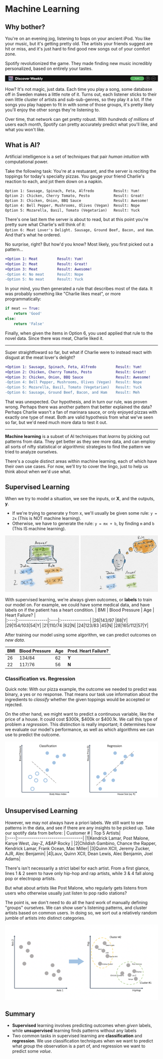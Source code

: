 # Machine Learning

## Why bother?
You're on an evening jog, listening to bops on your ancient iPod. You like your music, but it's getting pretty old. The artists your friends suggest are hit or miss, and it's just hard to find good new songs out of your comfort zone.

Spotify revolutionized the game. They made finding new music incredibly personalized, based on entirely your tastes.

![spotify](screenshots/spotify5.png)

How? It's not magic, just data. Each time you play a song, some database off in Sweden makes a little note of it. Turns out, each listener sticks to their own little cluster of artists and sub-sub-genres, so they play it a lot. If the songs you play happen to fit in with some of those groups, it's pretty likely you'll enjoy the other songs they're listening to.  

Over time, that network can get pretty robust. With *hundreds of millions* of users each month, Spotify can pretty accurately predict what you'll like, and what you won't like. 

## What is AI?
Artificial intelligence is a set of techniques that pair *human intuition* with computational power. 

Take the following task: You're at a restuarant, and the server is reciting the toppings for today's specialty pizzas. You gauge your friend Charlie's reaction to each, and jot them down on a napkin.
```
Option 1: Sausage, Spinach, Feta, Alfredo         Result: Yum!
Option 2: Chicken, Cherry Tomato, Pesto           Result: Great!
Option 3: Chicken, Onion, BBQ Sauce               Result: Awesome!
Option 4: Bell Pepper, Mushrooms, Olives (Vegan)  Result: Nope                    
Option 5: Mozarella, Basil, Tomato (Vegetarian)   Result: Yuck
```
There's one last item the server is about to read, but at this point you're pretty sure what Charlie's will think of it:
<br> `Option 6: Meat Lover's Delight. Sausage, Ground Beef, Bacon, and Ham`.
And that's what he ordered. 

No surprise, right? But how'd you know? Most likely, you first picked out a pattern...
```diff
+Option 1: Meat         Result: Yum!
+Option 2: Meat         Result: Great!
+Option 3: Meat         Result: Awesome!
-Option 4: No meat      Result: Nope                    
-Option 5: No meat      Result: Yuck
```
In your mind, you then generated a rule that describes most of the data. It was probably something like "Charlie likes meat", or more programmatically:
```python
if meat == True:
    return 'Good'
else:
    return 'False'
```
Finally, when given the items in Option 6, you used applied that rule to the novel data. Since there was meat, Charlie liked it.
______
Super straightfoward so far, but what if Charlie were to instead react with disgust at the meat lover's delight?
```diff
+Option 1: Sausage, Spinach, Feta, Alfredo         Result: Yum!
+Option 2: Chicken, Cherry Tomato, Pesto           Result: Great!
+Option 3: Chicken, Onion, BBQ Sauce               Result: Awesome!
-Option 4: Bell Pepper, Mushrooms, Olives (Vegan)  Result: Nope                    
-Option 5: Mozarella, Basil, Tomato (Vegetarian)   Result: Yuck
-Option 6: Sausage, Ground Beef, Bacon, and Ham    Result: Meh
```
That was unexpected. Our hypothesis, and in turn our rule, was proven wrong. Perhaps there was another pattern that better explained the data? Perhaps Charlie wasn't a fan of marinara sauce, or only enjoyed pizzas with exactly one type of meat. Both are valid hypothesis from what we've seen so far, but we'd need much more data to test it out.
______

**Machine learning** is a subset of AI techniques that *learns* by picking out patterns from data. 
They get better as they see more data, and can employ all sorts of nifty statistical or algorithmic strategies to find the pattern we tried to analyze ourselves.

There's a couple distinct areas within machine learning, each of which have their own use cases. For now, we'll try to cover the lingo, just to help us think about when we'd use what.
 
## Supervised Learning
When we try to model a situation, we see the inputs, or **X**, and the outputs, **y**. 
- If we're trying to generate y from x, we'll usually be given some rule: `y = 2x` (This is NOT machine learning). 
- Otherwise, we have to generate the rule: `y = mx + b`, by finding `m` and `b` (This IS machine learning).

![supervised](screenshots/supervised.png)

With supervised learning, we're always given outcomes, or **labels** to train our model on. 
For example, we could have some medical data, and have labels on if the patient has a heart condition.
| BMI | Blood Pressure | Age | Heart Failure? |  
|:----|:---------------|:----|:---------------|
|26|143/97 |68|Y|
|29|154/103|54|Y|
|21|110/74 |62|N|
|24|123/83 |45|N|
|28|165/112|57|Y|

After training our model using some algorithm, we can predict outcomes on *new data*.

| BMI | Blood Pressure | Age | Pred. Heart Failure? |  
|:----|:---------------|:----|:---------------|
|26|134/84|62|**Y**|
|22|117/76|56|**N**|

### Classification vs. Regression 
Quick note: With our pizza example, the outcome we needed to predict was binary, a yes or no response. That means our task use information about the ingredients to *classify* whether the given toppings would be accepted or rejected.

On the other hand, we might want to predict a continuous variable, like the price of a house. It could cost $300k, $400k or $400.1k. We call this type of problem a *regression*. This distinction is really important; it determines how we evaluate our model's performance, as well as which algorithms we can use to predict the outcome.

![cfn](screenshots/cfn3.png)

## Unsupervised Learning
However, we may not always have a priori labels. We still want to see patterns in the data, and see if there are any insights to be picked up.
Take our spotify data from before:
| Customer # | Top 5 Artists|  
|:----|:---------------------------------|
|1|Kendrick Lamar, Post Malone, Kanye West, Jay-Z, A$AP Rocky |
|2|Childish Gambino, Chance the Rapper, Kendrick Lamar, Frank Ocean, Mac Miller|
|3|Quinn XCII, Jeremy Zucker, AJR, Alec Benjamin|
|4|Lauv, Quinn XCII, Dean Lewis, Alec Benjamin, Joel Adams|

There's isn't necessarily a strict label for each artist. From a first glance, lines 1 & 2 seem to have only hip-hop and rap artists, while 3 & 4 fall along pop or electropop artists. 

But what about artists like Post Malone, who regularly gets listens from users who otherwise usually just listen to pop radio stations?

The point is, we don't need to do all the hard work of manually defining "groups" ourselves. We can show user's listening patterns, and cluster artists based on common users. In doing so, we sort out a relatively random jumble of artists into distinct categories.

![cfn](screenshots/clstr2.png)

## Summary
- **Supervised** learning involves predicting outcomes when *given* labels, while **unsupervised** learning finds patterns without any labels
- Two common tasks in supervised learning are **classification** and **regression**. We use classification techniques when we want to predict what *group* the observation is a part of, and regression we want to predict some *value*.